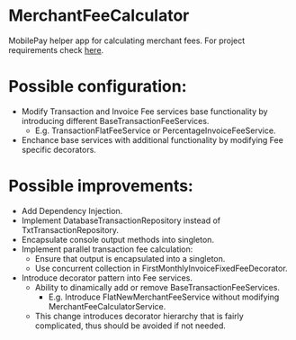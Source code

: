 # MerchantFeeCalculator
MobilePay helper app for calculating merchant fees.
For project requirements check [here](ProjectRequirements.txt).

# Possible configuration:
- Modify Transaction and Invoice Fee services base functionality by introducing different BaseTransactionFeeServices.
    - E.g. TransactionFlatFeeService or PercentageInvoiceFeeService.
- Enchance base services with additional functionality by modifying Fee specific decorators.

# Possible improvements:
- Add Dependency Injection.
- Implement DatabaseTransactionRepository instead of TxtTransactionRepository.
- Encapsulate console output methods into singleton.
- Implement parallel transaction fee calculation:
    - Ensure that output is encapsulated into a singleton.
    - Use concurrent collection in FirstMonthlyInvoiceFixedFeeDecorator.
- Introduce decorator pattern into Fee services. 
    - Ability to dinamically add or remove BaseTransactionFeeServices.
        - E.g. Introduce FlatNewMerchantFeeService without modifying MerchantFeeCalculatorService.
    - This change introduces decorator hierarchy that is fairly complicated, thus should be avoided if not needed.